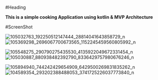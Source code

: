 #Heading 

**This is a simple cooking Application using kotlin & MVP Architecture** 


#ScreenShot


![105032763_192250512147444_28814041643858729_n](https://user-images.githubusercontent.com/23715132/85220117-e0880e00-b3ca-11ea-96d1-0cfd41581bf2.png)             ![105369298_2696067700673565_1152245459560805992_n](https://user-images.githubusercontent.com/23715132/85220203-7754ca80-b3cb-11ea-831d-f9f237c1668d.png)   

![105548275_290790275435530_4135922049672331454_n](https://user-images.githubusercontent.com/23715132/85220206-7ae85180-b3cb-11ea-9326-dfb0bf4d952b.png)         ![105030887_880938482392790_8336429757980676246_n](https://user-images.githubusercontent.com/23715132/85220209-80de3280-b3cb-11ea-8135-f071dd75b614.png)  

![105894940_744242429654909_6429500269831835262_n](https://user-images.githubusercontent.com/23715132/85220211-83d92300-b3cb-11ea-9da0-ffc8cad165cd.png)               ![104589354_293202388488053_3741725226037773840_n](https://user-images.githubusercontent.com/23715132/85220213-863b7d00-b3cb-11ea-84de-9c04ae2d1cc1.png)






